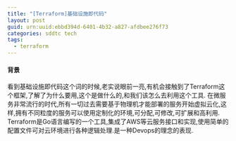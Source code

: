 ```yaml
---
title: "[Terraform]基础设施即代码"
layout: post
guid: urn:uuid:ebbd394d-6401-4b32-a827-afdbee276f73
categories: sddtc tech
tags:
  - terraform
---
```


#### 背景
   看到基础设施即代码这个词的时候,老实说眼前一亮,有机会接触到了Terraform这个框架,了解了为什么要用,这个是做什么的,和我们该怎么去利用这个工具.
   在微服务非常流行的时代,所有一切过去需要基于物理机才能部署的服务开始虚拟云化,这样,拥有不同粒度的服务可以使用定制化的环境,可分配,可修改,可扩展和高利用.  
	Terraform是Go语言编写的一个工具,集成了AWS等云服务接口和实现,使用简单的配置文件可对云环境进行各种逻辑处理.是一种Devops的理念的表现.
   
